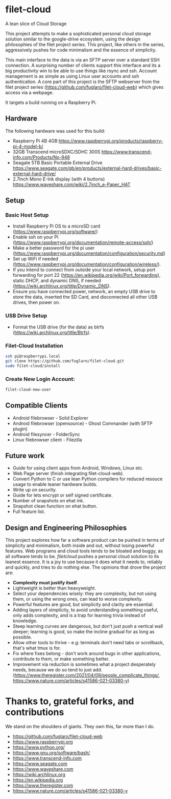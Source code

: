 # filet-cloud
A lean slice of Cloud Storage

This project attempts to make a sophisticated personal cloud storage solution similar to the google-drive ecosystem, using the design philosophies of the filet project series. This project, like others in the series, aggressively pushes for code minimalism and the essence of simplicity.

This main interface to the data is via an SFTP server over a standard SSH connection. A surprising number of clients support this interface and its a big productivity win to be able to use things like rsync and ssh. Account management is as simple as using Linux user accounts and ssh authentication. A core part of this project is the SFTP webserver from the filet project series (https://github.com/fuglaro/filet-cloud-web) which gives access via a webpage.

It targets a build running on a Raspberry Pi.

## Hardware
The following hardware was used for this build:
* Raspberry Pi 4B 4GB https://www.raspberrypi.org/products/raspberry-pi-4-model-b/
* 32GB Transcend microSDXC/SDHC 300S https://www.transcend-info.com/Products/No-948
* Seagate 5TB Basic Portable External Drive https://www.seagate.com/gb/en/products/external-hard-drives/basic-external-hard-drive/
* 2.7inch Mono E-Ink display (with 4 buttons) https://www.waveshare.com/wiki/2.7inch_e-Paper_HAT

## Setup
### Basic Host Setup
* Install Raspberry Pi OS to a microSD card (https://www.raspberrypi.org/software/)
* Enable ssh on your Pi (https://www.raspberrypi.org/documentation/remote-access/ssh/)
* Make a better password for the pi user (https://www.raspberrypi.org/documentation/configuration/security.md)
* Set up WiFi if needed (https://www.raspberrypi.org/documentation/configuration/wireless/).
* If you intend to connect from outside your local network, setup port forwarding for port 22 (https://en.wikipedia.org/wiki/Port_forwarding), static DHCP, and dynamic DNS, if needed (https://wiki.archlinux.org/title/Dynamic_DNS).
* Ensure you have connected power, network, an empty USB drive to store the data, inserted the SD Card, and disconnected all other USB drives, then power on.

### USB Drive Setup
* Format the USB drive (for the data) as btrfs (https://wiki.archlinux.org/title/Btrfs).

### Filet-Cloud Installation
```bash
ssh pi@raspberrypi.local
git clone https://github.com/fuglaro/filet-cloud.git
sudo filet-cloud/install
```
### Create New Login Account:
```bash
filet-cloud-new-user
```

## Compatible Clients
* Android filebrowser - Solid Explorer
* Android filebrowser (opensource) - Ghost Commander (with SFTP plugin)
* Android filesyncer - FolderSync
* Linux filebrowser client - Filezilla

## Future work
* Guide for using client apps from Android, Windows, Linux etc.
* Web Page server (finish integrating filet-cloud-web).
* Convert Python to C or use lean Python compilers for reduced resouce usage to enable leaner hardware builds.
* Write up on security.
* Guide for lets encrypt or self signed certificate.
* Number of snapshots on ehat ink.
* Snapshot clean function on ehat button.
* Full feature list.

## Design and Engineering Philosophies

This project explores how far a software product can be pushed in terms of simplicity and minimalism, both inside and out, without losing powerful features. Web programs and cloud tools tends to be bloated and buggy, as all software tends to be. *filetcloud* pushes a personal cloud solution to its leanest essence. It is a joy to use because it does what it needs to, reliably and quickly, and tries to do nothing else. The opinions that drove the project are:

* **Complexity must justify itself**.
* Lightweight is better than heavyweight.
* Select your dependencies wisely: they are complexity, but not using them, or using the wrong ones, can lead to worse complexity.
* Powerful features are good, but simplicity and clarity are essential.
* Adding layers of simplicity, to avoid understanding something useful, only adds complexity, and is a trap for learning trivia instead of knowledge.
* Steep learning curves are dangerous, but don't just push a vertical wall deeper; learning is good, so make the incline gradual for as long as possible.
* Allow other tools to thrive - e.g: terminals don't need tabs or scrollback, that's what tmux is for.
* Fix where fixes belong - don't work around bugs in other applications, contribute to them, or make something better.
* Improvement via reduction is sometimes what a project desperately needs, because we do so tend to just add. (https://www.theregister.com/2021/04/09/people_complicate_things/, https://www.nature.com/articles/s41586-021-03380-y)

# Thanks to, grateful forks, and contributions

We stand on the shoulders of giants. They own this, far more than I do.

* https://github.com/fuglaro/filet-cloud-web
* https://www.raspberrypi.org
* https://www.python.org/
* https://www.gnu.org/software/bash/
* https://www.transcend-info.com
* https://www.seagate.com
* https://www.waveshare.com
* https://wiki.archlinux.org
* https://en.wikipedia.org
* https://www.theregister.com
* https://www.nature.com/articles/s41586-021-03380-y
